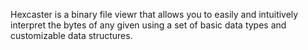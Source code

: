 Hexcaster is a binary file viewr that allows you to easily and intuitively interpret the bytes of any given using a set of basic data types and customizable data structures.
